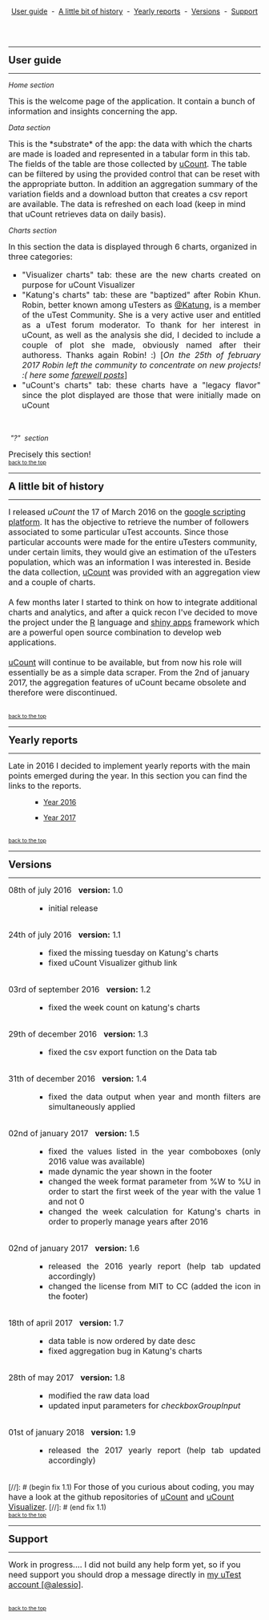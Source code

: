 <style>
p1{
 font-size:20px;
 text-align:justify;
}

p2{
 font-size:16px;
 text-align:justify;
}
</style>

<br>
<p id="top" style=" text-align:center;"><a href="#userguide">User guide</a>&nbsp;&nbsp;-&nbsp;&nbsp;<a href="#history">A little bit of history</a>&nbsp;&nbsp;-&nbsp;&nbsp;<a href="#reports">Yearly reports</a>&nbsp;&nbsp;-&nbsp;&nbsp;<a href="#versions">Versions</a>&nbsp;&nbsp;-&nbsp;&nbsp;<a href="#support">Support</a></p>
<br><br>

<hr><p1 id="userguide"><b>User guide</b></p1><hr>

<p><i>Home section</i></p>
<p2>This is the welcome page of the application. It contain a bunch of information and insights concerning the app.</p2>

<br>

<p><i>Data section</i></p>
<p2>This is the *substrate* of the app: the data with which the charts are made is loaded and represented in a tabular form in this tab. The fields of the table are those collected by <a href="https://docs.google.com/spreadsheets/d/1zlB1XxdITwGejHKXyL_yd8XCxkoCVh5RatQeaH2CJ4Q/edit?usp=sharing" target="_blank">uCount</a>.
The table can be filtered by using the provided control that can be reset with the appropriate button. In addition an aggregation summary of the variation fields and a download button that creates a csv report are available.
The data is refreshed on each load (keep in mind that uCount retrieves data on daily basis).
</p2>

<br>
	
<p><i>Charts section</i></p>
<p2>In this section the data is displayed through 6 charts, organized in three categories:
<br>
<ul>
 <li type="square">"Visualizer charts" tab: these are the new charts created on purpose for uCount Visualizer</li>
 <li type="square">"Katung's charts" tab: these are "baptized" after Robin Khun. Robin, better known among uTesters as <a href="https://www.utest.com/profile/Katung/about" target="_blank">@Katung</a>, is a member of the uTest Community. She is a very active user and entitled as a uTest forum moderator. To thank for her interest in uCount, as well as the analysis she did, I decided to include a couple of plot she made, obviously named after their authoress. Thanks again Robin! :) [<i>On the 25th of february 2017 Robin left the community to concentrate on new projects! :( here some <a href="https://www.utest.com/status/33486" target="_blank">farewell posts</i></a>]</li> 
 <li type="square">"uCount's charts" tab: these charts have a "legacy flavor" since the plot displayed are those that were initially made on uCount</li>
</ul>
</p2>

<br>

<p><i>&nbsp;"?"&nbsp; section</i></p>
<p2>Precisely this section!</p2>

<br>
<a href="#top" style="font-size:8pt">back to the top</a>
<br>

<hr><p1 id="history"><b>A little bit of history</b></p1><hr>

<p2>I released *uCount* the 17 of March 2016 on the <a href="https://developers.google.com/apps-script" target="_blank">google scripting platform</a>. It has the objective to retrieve the number of followers associated to some particular uTest accounts.
Since those particular accounts were made for the entire uTesters community, under certain limits, they would give an estimation of the uTesters population, which was an information I was interested in.
Beside the data collection, <a href="https://docs.google.com/spreadsheets/d/1zlB1XxdITwGejHKXyL_yd8XCxkoCVh5RatQeaH2CJ4Q/edit?usp=sharing" target="_blank">uCount</a> was provided with an aggregation view and a couple of charts.<br><br>
A few months later I started to think on how to integrate additional charts and analytics, and after a quick recon I've decided to move the project under the <a href="https://www.r-project.org" target="_blank">R</a> language and <a href="https://www.shinyapps.io" target="_blank">shiny apps</a> framework which are a powerful open source combination to develop web applications.<br>
<br><a href="https://docs.google.com/spreadsheets/d/1zlB1XxdITwGejHKXyL_yd8XCxkoCVh5RatQeaH2CJ4Q/edit?usp=sharing" target="_blank">uCount</a> will continue to be available, but from now his role will essentially be as a simple data scraper. From the 2nd of january 2017, the aggregation features of uCount became obsolete and therefore were discontinued.</p2>

<br>
<a href="#top" style="font-size:8pt">back to the top</a>
<br>

<hr><p1 id="reports"><b>Yearly reports</b></p1><hr>

<p2>Late in 2016 I decided to implement yearly reports with the main points emerged during the year. In this section you can find the links to the reports.</p2>
<ul style="padding-left:5em">
 <li type="square"><a href="http://rpubs.com/abenedetti/uCountReport2016" target="_blank">Year 2016</a></li>
</ul></p2>
<ul style="padding-left:5em">
 <li type="square"><a href="http://rpubs.com/abenedetti/uCountReport2017" target="_blank">Year 2017</a></li>
</ul></p2>

<br>
<a href="#top" style="font-size:8pt">back to the top</a>
<br>

<hr><p1 id="versions"><b>Versions</b></p1><hr>

<p2>
08th of july 2016&nbsp;&nbsp;
<b>version:</b> 1.0
<ul style="padding-left:5em">
 <li type="square">initial release</li>
</ul></p2>
<br>
<p2>
24th of july 2016&nbsp;&nbsp;
<b>version:</b> 1.1
<ul style="padding-left:5em">
 <li type="square">fixed the missing tuesday on Katung's charts</li>
 <li type="square">fixed uCount Visualizer github link</li>
</ul></p2>
<br>
<p2>
03rd of september 2016&nbsp;&nbsp;
<b>version:</b> 1.2
<ul style="padding-left:5em">
 <li type="square">fixed the week count on katung's charts</li> 
</ul></p2>
<br>
<p2>
29th of december 2016&nbsp;&nbsp;
<b>version:</b> 1.3
<ul style="padding-left:5em">
 <li type="square">fixed the csv export function on the Data tab</li> 
</ul></p2>
<br>
<p2>
31th of december 2016&nbsp;&nbsp;
<b>version:</b> 1.4
<ul style="padding-left:5em">
 <li type="square">fixed the data output when year and month filters are simultaneously applied</li> 
</ul></p2>
<br>
<p2>
02nd of january 2017&nbsp;&nbsp;
<b>version:</b> 1.5
<ul style="padding-left:5em">
 <li type="square">fixed the values listed in the year comboboxes (only 2016 value was available)</li> 
 <li type="square">made dynamic the year shown in the footer</li>
 <li type="square">changed the week format parameter from %W to %U in order to start the first week of the year with the value 1 and not 0</li>
 <li type="square">changed the week calculation for Katung's charts in order to properly manage years after 2016</li>
</ul></p2>
<br>
<p2>
02nd of january 2017&nbsp;&nbsp;
<b>version:</b> 1.6
<ul style="padding-left:5em">
 <li type="square">released the 2016 yearly report (help tab updated accordingly)</li>
 <li type="square">changed the license from MIT to CC (added the icon in the footer)</li>
</ul></p2>
<br>
<p2>
18th of april 2017&nbsp;&nbsp;
<b>version:</b> 1.7
<ul style="padding-left:5em">
 <li type="square">data table is now ordered by date desc</li>
 <li type="square">fixed aggregation bug in Katung's charts</li>
</ul></p2>
<br>
<p2>
28th of may 2017&nbsp;&nbsp;
<b>version:</b> 1.8
<ul style="padding-left:5em">
 <li type="square">modified the raw data load</li>
 <li type="square">updated input parameters for <i>checkboxGroupInput</i></li>
</ul></p2>
<br>
<p2>
01st of january 2018&nbsp;&nbsp;
<b>version:</b> 1.9
<ul style="padding-left:5em">
 <li type="square">released the 2017 yearly report (help tab updated accordingly)</li> 
</ul></p2>
<br>
 [//]: # (begin fix 1.1)
 <p2>For those of you curious about coding, you may have a look at the github repositories of <a href="https://github.com/abenedetti/uCount" target="_blank">uCount</a> and <a href="https://github.com/abenedetti/uCountVisualizer/tree/master" target="_blank">uCount Visualizer</a>.</p2>
 [//]: # (end fix 1.1)

<br>
<a href="#top" style="font-size:8pt">back to the top</a>
<br>

<hr><p1 id="support"><b>Support</b></p1><hr>

<p2>Work in progress.... I did not build any help form yet, so if you need support you should drop a message directly in <a href="https://www.utest.com/profile/alessio/about" target="_blank">my uTest account [@alessio]</a>.</p2>

<br>
<a href="#top" style="font-size:8pt">back to the top</a>
<br>
